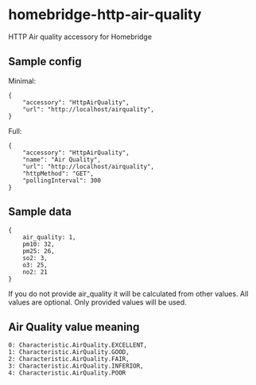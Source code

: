 # homebridge-http-air-quality
HTTP Air quality accessory for Homebridge

## Sample config

Minimal:

	{
		"accessory": "HttpAirQuality",
		"url": "http://localhost/airquality",
	}

Full:

	{
		"accessory": "HttpAirQuality",
		"name": "Air Quality",
		"url": "http://localhost/airquality",
		"httpMethod": "GET",
		"pollingInterval": 300
	}

## Sample data

	{
		air_quality: 1,
		pm10: 32,
		pm25: 26,
		so2: 3,
		o3: 25,
		no2: 21
	}

If you do not provide air_quality it will be calculated from other values.
All values are optional. Only provided values will be used.

## Air Quality value meaning

	0: Characteristic.AirQuality.EXCELLENT,
	1: Characteristic.AirQuality.GOOD,
	2: Characteristic.AirQuality.FAIR,
	3: Characteristic.AirQuality.INFERIOR,
	4: Characteristic.AirQuality.POOR
